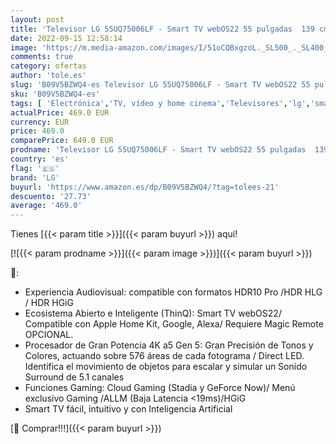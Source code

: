```yaml
---
layout: post
title: 'Televisor LG 55UQ75006LF - Smart TV webOS22 55 pulgadas  139 cm  4K UHD  Procesador de Gran Potencia 4K a5 Gen 5  compatible con formatos HDR 10  HLG y HGiG'
date: 2022-09-15 12:58:14
image: 'https://m.media-amazon.com/images/I/51oCQBxgzoL._SL500_._SL400_.jpg'
comments: true
category: ofertas
author: 'tole.es'
slug: 'B09V5BZWQ4-es Televisor LG 55UQ75006LF - Smart TV webOS22 55 pulgadas...'
sku: 'B09V5BZWQ4-es'
tags: [ 'Electrónica','TV, vídeo y home cinema','Televisores','lg','smart','televisor','tv','🇪🇸', ]
actualPrice: 469.0 EUR
currency: EUR
price: 469.0
comparePrice: 649.0 EUR
prodname: 'Televisor LG 55UQ75006LF - Smart TV webOS22 55 pulgadas  139 cm  4K UHD  Procesador de Gran Potencia 4K a5 Gen 5  compatible con formatos HDR 10  HLG y HGiG'
country: 'es'
flag: '🇪🇸'
brand: 'LG'
buyurl: 'https://www.amazon.es/dp/B09V5BZWQ4/?tag=tolees-21'
descuento: '27.73'
average: '469.0'
---
```


Tienes [{{< param title >}}]({{< param buyurl >}}) aqui!

[![{{< param prodname >}}]({{< param image >}})]({{< param buyurl >}})

🔎:

- Experiencia Audiovisual: compatible con formatos HDR10 Pro /HDR HLG / HDR HGiG
- Ecosistema Abierto e Inteligente (ThinQ): Smart TV webOS22/ Compatible con Apple Home Kit, Google, Alexa/ Requiere Magic Remote OPCIONAL.
- Procesador de Gran Potencia 4K a5 Gen 5: Gran Precisión de Tonos y Colores, actuando sobre 576 áreas de cada fotograma / Direct LED. Identifica el movimiento de objetos para escalar y simular un Sonido Surround de 5.1 canales
- Funciones Gaming: Cloud Gaming (Stadia y GeForce Now)/ Menú exclusivo Gaming /ALLM (Baja Latencia <19ms)/HGiG
- Smart TV fácil, intuitivo y con Inteligencia Artificial

[🛒 Comprar!!!]({{< param buyurl >}})
